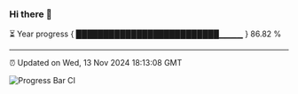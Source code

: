 ### Hi there 👋

⏳ Year progress { ██████████████████████████▁▁▁▁ } 86.82 %

---

⏰ Updated on Wed, 13 Nov 2024 18:13:08 GMT

![Progress Bar CI](https://github.com/Shyam-Makwana/GitHub-Actions-Demo/workflows/Progress%20Bar%20CI/badge.svg)
